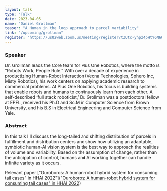 ```yaml
---
layout: talk
type: "Talk"
date: 2023-04-05
name: "Daniel Grollman"
teaser: "A Human in the loop approach to parcel variability"
link: "/upcoming/grollman"
register: "https://us02web.zoom.us/meeting/register/tZUtc-yhpz4pHtY6N6Oh-P_gAd-fAR2760Nr"
---
```


### Speaker 
Dr. Grollman leads the Core team for Plus One Robotics, where the motto is “Robots Work, People Rule.”  With over a decade of experience in productizing Human-Robot Interaction (Vecna Technologies, Sphero Inc, Misty Robotics), his work centers on applying academic research to commercial problems.  At Plus One Robotics, his focus is building systems that enable robots and humans to continuously learn from each other. A self-described ‘full stack roboticist,’ Dr. Grollman was a postdoctoral fellow at EPFL, received his Ph.D and Sc.M in Computer Science from Brown University, and his B.S in Electrical Engineering and Computer Science from Yale.

### Abstract 
In this talk I'll discuss the long-tailed and shifting distribution of parcels in fulfillment and distribution centers and show how utilizing an adaptable, symbiotic human-AI vision system is the best way to approach the realities of volume and variability. Based on the assumption of change, rather than the anticipation of control, humans and AI working together can handle infinite variety as it occurs.

Relevant paper ["Ouroboros: A human-robot hybrid system for consuming tail cases" in HHAI 2022"](["Ouroboros: A human-robot hybrid system for consuming tail cases" in HHAI 2022](https://www.plusonerobotics.com/research-publications/ouroboros-a-human-robot-hybrid-system-for-consuming-tail-cases))
